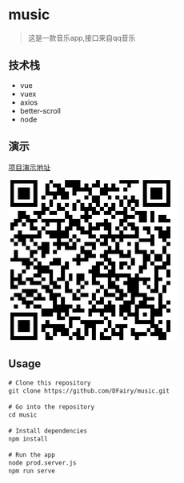 # music
> 这是一款音乐app,接口来自qq音乐

## 技术栈
* vue
* vuex
* axios
* better-scroll
* node

## 演示
[项目演示地址](http://94.191.23.56:83/index.html#/recommend)

![图片](https://raw.githubusercontent.com/DFairy/music/master/src/common/image/pgShow.png)

## Usage
```
# Clone this repository
git clone https://github.com/DFairy/music.git

# Go into the repository
cd music

# Install dependencies
npm install

# Run the app
node prod.server.js
npm run serve
```
